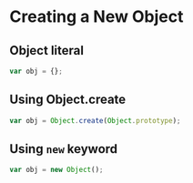 # Creating a New Object

## Object literal
```javascript
var obj = {};
```

## Using Object.create
```javascript
var obj = Object.create(Object.prototype);
```

## Using `new` keyword
```javascript
var obj = new Object();
```
